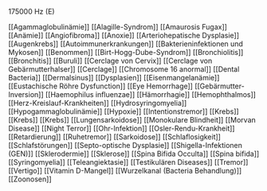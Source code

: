 175000 Hz (E)

[[Agammaglobulinämie]]
[[Alagille-Syndrom]]
[[Amaurosis Fugax]]
[[Anämie]]
[[Angiofibroma]]
[[Anoxie]]
[[Arteriohepatische Dysplasie]]
[[Augenkrebs]]
[[Autoimmunerkrankungen]]
[[Bakterieninfektionen und Mykosen]]
[[Benommen]]
[[Birt-Hogg-Dube-Syndrom]]
[[Bronchiolitis]]
[[Bronchitis]]
[[Buruli]]
[[Cerclage von Cervix]]
[[Cerclage von Gebärmutterhalser]]
[[Cerclage]]
[[Chromosome 16 anormal]]
[[Dental Bacteria]]
[[Dermalsinus]]
[[Dysplasien]]
[[Eisenmangelanämie]]
[[Eustachische Röhre Dysfunction]]
[[Eye Hemorrhage]]
[[Gebärmutter-Inversion]]
[[Haemophilus influenzae]]
[[Hämorrhagie]]
[[Hemophthalmos]]
[[Herz-Kreislauf-Krankheiten]]
[[Hydrosyringomyelia]]
[[Hypogammaglobulinämie]]
[[Hypoxie]]
[[Intentionstremor]]
[[Krebs]]
[[Krebs]]
[[Krebs]]
[[Lungensarkoidose]]
[[Monokulare Blindheit]]
[[Morvan Disease]]
[[Night Terror]]
[[Ohr-Infektion]]
[[Osler-Rendu-Krankheit]]
[[Retardierung]]
[[Ruhetremor]]
[[Sarkoidose]]
[[Schlaflosigkeit]]
[[Schlafstörungen]]
[[Septo-optische Dysplasie]]
[[Shigella-Infektionen (GEN)]]
[[Sklerodermie]]
[[Sklerose]]
[[Spina Bifida Occulta]]
[[Spina bifida]]
[[Syringomyelia]]
[[Teleangiektasie]]
[[Testikulären Diseases]]
[[Tremor]]
[[Vertigo]]
[[Vitamin D-Mangel]]
[[Wurzelkanal (Bacteria Behandlung)]]
[[Zoonosen]]